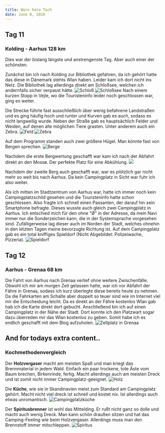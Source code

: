 ```yaml
---
title: Warn hata Tach
date: June 8, 2016
---
```


Tag 11
-----
### Kolding - Aarhus 128 km
Dies war der bislang längste und anstrengenste Tag.
Aber auch einer der schönsten.

Zunächst bin ich nach Kolding zur Bibliothek gefahren, da ich gehört hatte das diese in Dänemark stehts Wlan haben.
Leider kam ich dort nicht ins Netz.
Die Bibliothek lag allerdings direkt am Schloßsee, welchen ich andernfalls sicher verpasst hätte.
![Schloß](../images/tag11_1.jpg)
![Schloßsee](../images/tag11_2.jpg)
Nach einem kurzen Stopp in Vejle, wo die Touristeninfo leider noch geschlossen war, ging es weiter.

Die Strecke führte fast ausschließlich über wenig befahrene Landstraßen und es ging häufig hoch und runter und Kurven gab es auch, sodass es nicht langweilig wurde.
Neben der Straße gab es hauptsächlich Felder und Weiden, auf denen alle möglichen Tiere grasten. Unter anderem auch ein Zebra.
![Feld](../images/tag11_3.jpg)
![Zebra](../images/tag11_4.jpg)

Auf dem Programm standen auch zwei größere Hügel.
Man könnte fast von Bergen sprechen.
![Berge](../images/tag11_5.jpg)

Nachdem die erste Bergwertung geschafft war kam ich nach der Abfahrt direkt an den Mossø.
Der perfekte Platz für eine Abkühlung.
![](../images/tag11_6.jpg)

Nachdem der zweite Berg auch geschafft war, war es plötzlich gar nicht mehr so weit bis nach Aarhus.
Da kein Campingplatz in Sicht war fuhr ich also weiter.

Als ich mitten im Stadtzentrum von Aarhus war, hatte ich immer noch kein Campingplatzschild gesehen und die Touristeninfo hatte schon geschlossen.
Also fragte ich schnell einen Passanten, der darauf hin sein Smartphone befragte.
Dieses wusste auch gleich zwei Campingplatz in Aarhus.
Ich entschied mich für den ohne "Ø" in der Adresse, da mein Navi immer nur die Sonderzeichen kann, die in der Systemsprache vorgesehen sind.
Zufälligerweise lag dieser auch im Norden der Stadt, welches ohnehin in den letzten Tagen meine bevorzugte Richtung ist.
Auf dem Campingplatz gab es ein total kniffiges Spieldorf (Nicht Abgebildet: Polizeiwache, Pizzeria).
![Spieldorf](../images/tag11_7.jpg)


Tag 12
-----
### Aarhus - Grenaa 68 km
Die Fahrt von Aarhus nach Grenaa verlief ohne weitere Zwischenfälle.
Obwohl ich mir am morgen Zeit gelassen hatte, war ich vor Abfahrt der Fähre in Grenaa, sodass ich kurz überlegte diese bereits heute zu nehmen.
Da die Fahrkarten am Schalte aber doppelt so teuer sind wie im Internet viel mir die Entscheidung leicht.
Da es direkt an der Fähre kostenlos Wlan gab hab ich die Karte direkt dort gebucht.
Anschließend bin ich auf einen Campingplatz in der Nähe der Stadt.
Dort konnte ich den Platzwart sogar dazu überreden mir das Wlan kostenlos zu geben.
Somit habe ich es endlich geschafft mit dem Blog aufzuholen.
![Zeltplatz in Grenaa](../images/tag12_1.jpg)

And for todays extra content..
------------------------------
### Kochmethodenvergleich
Der **Holzvergaser** macht am meisten Spaß und man kriegt das Brennmaterial in jedem Wald.
Einfach ein paar trockene, tote Äste vom Baum brechen, Birkenrinde, fertig.
Macht allerdings auch am meisten Dreck und ist somit nicht immer Campingplatz-geeignet.
![Holz](../images/cooking1.jpg)

Die **Küche**, wie sie in Skandinavien meist zum Standard am Campingplatz gehört.
Macht nicht viel dreck ist schnell und kostet nix.
Ist allerdings auch etwas unromantisch.
![Campingplatzküche](../images/cooking2.jpg)

Der **Spiritusbrenner** ist wohl das Mittelding. Er rußt nicht ganz so dolle und macht auch wenig Dreck.
Man kann schön draußen sitzen und hat das Camping-Feeling wie beim Holzvergaser.
Allerdings muss man den Brennstoff immer mitschleppen.
![Spiritus](../images/cooking3.jpg)
